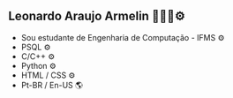 ## Leonardo Araujo Armelin 👋👨‍💻⚙️

- Sou estudante de Engenharia de Computação - IFMS ⚙️
- PSQL ⚙️
- C/C++ ⚙️
- Python ⚙️
- HTML / CSS ⚙️
- Pt-BR / En-US 🌎
